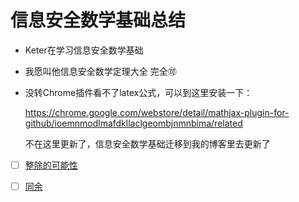 # 信息安全数学基础总结

- Keter在学习信息安全数学基础

- 我愿叫他信息安全数学定理大全   完全🉑️

- 没转Chrome插件看不了latex公式，可以到这里安装一下：

  https://chrome.google.com/webstore/detail/mathjax-plugin-for-github/ioemnmodlmafdkllaclgeombjnmnbima/related
  
  不在这里更新了，信息安全数学基础迁移到我的博客里去更新了

- [ ] [整除的可能性](./Divisible_possibilties.md)
- [ ] [同余](./congruence.md)

